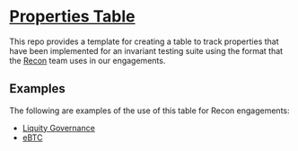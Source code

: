 # <a href="https://github.com/Recon-Fuzz/properties-table" target="_blank" rel="noopener noreferrer">Properties Table</a>

This repo provides a template for creating a table to track properties that have been implemented for an invariant testing suite using the format that the [Recon](https://getrecon.xyz/) team uses in our engagements. 

## Examples

The following are examples of the use of this table for Recon engagements:

- [Liquity Governance](https://github.com/liquity/V2-gov/blob/temp-invariant/test/recon/PROPERTIES.md)
- [eBTC](https://github.com/ebtc-protocol/ebtc/blob/main/packages/contracts/specs/PROPERTIES.md)




